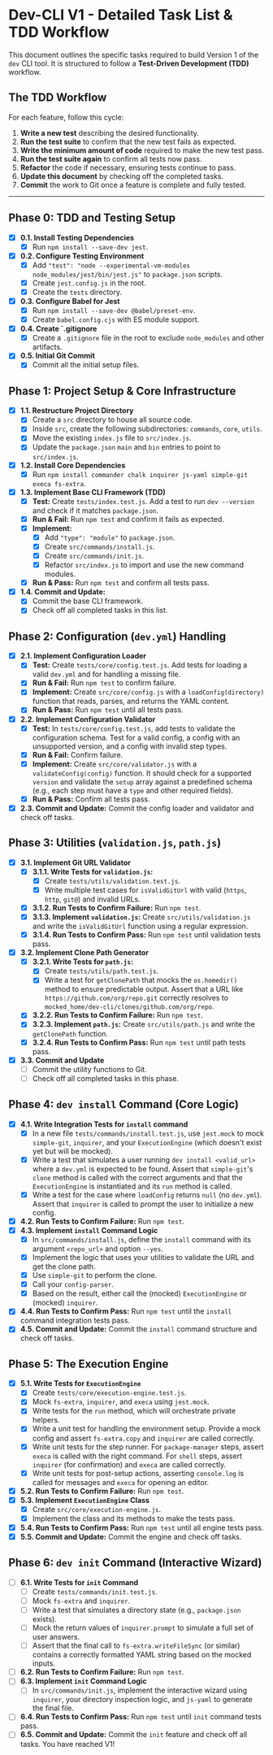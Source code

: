# Dev-CLI V1 - Detailed Task List & TDD Workflow

This document outlines the specific tasks required to build Version 1 of the `dev` CLI tool. It is structured to follow a **Test-Driven Development (TDD)** workflow.

## The TDD Workflow
For each feature, follow this cycle:
1.  **Write a new test** describing the desired functionality.
2.  **Run the test suite** to confirm that the new test fails as expected.
3.  **Write the minimum amount of code** required to make the new test pass.
4.  **Run the test suite again** to confirm all tests now pass.
5.  **Refactor** the code if necessary, ensuring tests continue to pass.
6.  **Update this document** by checking off the completed tasks.
7.  **Commit** the work to Git once a feature is complete and fully tested.

---

## Phase 0: TDD and Testing Setup

- [x] **0.1. Install Testing Dependencies**
    - [x] Run `npm install --save-dev jest`.
- [x] **0.2. Configure Testing Environment**
    - [x] Add `"test": "node --experimental-vm-modules node_modules/jest/bin/jest.js"` to `package.json` scripts.
    - [x] Create `jest.config.js` in the root.
    - [x] Create the `tests` directory.
- [x] **0.3. Configure Babel for Jest**
    - [x] Run `npm install --save-dev @babel/preset-env`.
    - [x] Create `babel.config.cjs` with ES module support.
- [x] **0.4. Create `.gitignore**
    - [x] Create a `.gitignore` file in the root to exclude `node_modules` and other artifacts.
- [x] **0.5. Initial Git Commit**
    - [x] Commit all the initial setup files.

## Phase 1: Project Setup & Core Infrastructure

- [x] **1.1. Restructure Project Directory**
    - [x] Create a `src` directory to house all source code.
    - [x] Inside `src`, create the following subdirectories: `commands`, `core`, `utils`.
    - [x] Move the existing `index.js` file to `src/index.js`.
    - [x] Update the `package.json` `main` and `bin` entries to point to `src/index.js`.
- [x] **1.2. Install Core Dependencies**
    - [x] Run `npm install commander chalk inquirer js-yaml simple-git execa fs-extra`.
- [x] **1.3. Implement Base CLI Framework (TDD)**
    - [x] **Test:** Create `tests/index.test.js`. Add a test to run `dev --version` and check if it matches `package.json`.
    - [x] **Run & Fail:** Run `npm test` and confirm it fails as expected.
    - [x] **Implement:**
        - [x] Add `"type": "module"` to `package.json`.
        - [x] Create `src/commands/install.js`.
        - [x] Create `src/commands/init.js`.
        - [x] Refactor `src/index.js` to import and use the new command modules.
    - [x] **Run & Pass:** Run `npm test` and confirm all tests pass.
- [x] **1.4. Commit and Update:**
    - [x] Commit the base CLI framework.
    - [x] Check off all completed tasks in this list.

## Phase 2: Configuration (`dev.yml`) Handling

- [x] **2.1. Implement Configuration Loader**
    - [x] **Test:** Create `tests/core/config.test.js`. Add tests for loading a valid `dev.yml` and for handling a missing file.
    - [x] **Run & Fail:** Run `npm test` to confirm failure.
    - [x] **Implement:** Create `src/core/config.js` with a `loadConfig(directory)` function that reads, parses, and returns the YAML content.
    - [x] **Run & Pass:** Run `npm test` until all tests pass.
- [x] **2.2. Implement Configuration Validator**
    - [x] **Test:** In `tests/core/config.test.js`, add tests to validate the configuration schema. Test for a valid config, a config with an unsupported version, and a config with invalid step types.
    - [x] **Run & Fail:** Confirm failure.
    - [x] **Implement:** Create `src/core/validator.js` with a `validateConfig(config)` function. It should check for a supported `version` and validate the `setup` array against a predefined schema (e.g., each step must have a `type` and other required fields).
    - [x] **Run & Pass:** Confirm all tests pass.
- [x] **2.3. Commit and Update:** Commit the config loader and validator and check off tasks.

## Phase 3: Utilities (`validation.js`, `path.js`)

- [x] **3.1. Implement Git URL Validator**
    - [x] **3.1.1. Write Tests for `validation.js`:**
        - [x] Create `tests/utils/validation.test.js`.
        - [x] Write multiple test cases for `isValidGitUrl` with valid (`https`, `http`, `git@`) and invalid URLs.
    - [x] **3.1.2. Run Tests to Confirm Failure:** Run `npm test`.
    - [x] **3.1.3. Implement `validation.js`:** Create `src/utils/validation.js` and write the `isValidGitUrl` function using a regular expression.
    - [x] **3.1.4. Run Tests to Confirm Pass:** Run `npm test` until validation tests pass.
- [x] **3.2. Implement Clone Path Generator**
    - [x] **3.2.1. Write Tests for `path.js`:**
        - [x] Create `tests/utils/path.test.js`.
        - [x] Write a test for `getClonePath` that mocks the `os.homedir()` method to ensure predictable output. Assert that a URL like `https://github.com/org/repo.git` correctly resolves to `mocked_home/dev-cli/clones/github.com/org/repo`.
    - [x] **3.2.2. Run Tests to Confirm Failure:** Run `npm test`.
    - [x] **3.2.3. Implement `path.js`:** Create `src/utils/path.js` and write the `getClonePath` function.
    - [x] **3.2.4. Run Tests to Confirm Pass:** Run `npm test` until path tests pass.
- [x] **3.3. Commit and Update**
    - [ ] Commit the utility functions to Git.
    - [ ] Check off all completed tasks in this phase.

## Phase 4: `dev install` Command (Core Logic)

- [x] **4.1. Write Integration Tests for `install` command**
    - [x] In a new file `tests/commands/install.test.js`, use `jest.mock` to mock `simple-git`, `inquirer`, and your `ExecutionEngine` (which doesn't exist yet but will be mocked).
    - [x] Write a test that simulates a user running `dev install <valid_url>` where a `dev.yml` is expected to be found. Assert that `simple-git`'s `clone` method is called with the correct arguments and that the `ExecutionEngine` is instantiated and its `run` method is called.
    - [x] Write a test for the case where `loadConfig` returns `null` (no `dev.yml`). Assert that `inquirer` is called to prompt the user to initialize a new config.
- [x] **4.2. Run Tests to Confirm Failure:** Run `npm test`.
- [x] **4.3. Implement `install` Command Logic**
    - [x] In `src/commands/install.js`, define the `install` command with its argument `<repo_url>` and option `--yes`.
    - [x] Implement the logic that uses your utilities to validate the URL and get the clone path.
    - [x] Use `simple-git` to perform the clone.
    - [x] Call your `config-parser`.
    - [x] Based on the result, either call the (mocked) `ExecutionEngine` or (mocked) `inquirer`.
- [x] **4.4. Run Tests to Confirm Pass:** Run `npm test` until the `install` command integration tests pass.
- [x] **4.5. Commit and Update:** Commit the `install` command structure and check off tasks.

## Phase 5: The Execution Engine

- [x] **5.1. Write Tests for `ExecutionEngine`**
    - [x] Create `tests/core/execution-engine.test.js`.
    - [x] Mock `fs-extra`, `inquirer`, and `execa` using `jest.mock`.
    - [x] Write tests for the `run` method, which will orchestrate private helpers.
    - [x] Write a unit test for handling the environment setup. Provide a mock config and assert `fs-extra.copy` and `inquirer` are called correctly.
    - [x] Write unit tests for the step runner. For `package-manager` steps, assert `execa` is called with the right command. For `shell` steps, assert `inquirer` (for confirmation) and `execa` are called correctly.
    - [x] Write unit tests for post-setup actions, asserting `console.log` is called for messages and `execa` for opening an editor.
- [x] **5.2. Run Tests to Confirm Failure:** Run `npm test`.
- [x] **5.3. Implement `ExecutionEngine` Class**
    - [x] Create `src/core/execution-engine.js`.
    - [x] Implement the class and its methods to make the tests pass.
- [x] **5.4. Run Tests to Confirm Pass:** Run `npm test` until all engine tests pass.
- [x] **5.5. Commit and Update:** Commit the engine and check off tasks.

## Phase 6: `dev init` Command (Interactive Wizard)

- [ ] **6.1. Write Tests for `init` Command**
    - [ ] Create `tests/commands/init.test.js`.
    - [ ] Mock `fs-extra` and `inquirer`.
    - [ ] Write a test that simulates a directory state (e.g., `package.json` exists).
    - [ ] Mock the return values of `inquirer.prompt` to simulate a full set of user answers.
    - [ ] Assert that the final call to `fs-extra.writeFileSync` (or similar) contains a correctly formatted YAML string based on the mocked inputs.
- [ ] **6.2. Run Tests to Confirm Failure:** Run `npm test`.
- [ ] **6.3. Implement `init` Command Logic**
    - [ ] In `src/commands/init.js`, implement the interactive wizard using `inquirer`, your directory inspection logic, and `js-yaml` to generate the final file.
- [ ] **6.4. Run Tests to Confirm Pass:** Run `npm test` until `init` command tests pass.
- [ ] **6.5. Commit and Update:** Commit the `init` feature and check off all tasks. You have reached V1! 
